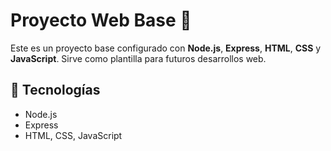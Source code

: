 # Proyecto Web Base 🚀

Este es un proyecto base configurado con **Node.js**, **Express**, **HTML**, **CSS** y **JavaScript**. 
Sirve como plantilla para futuros desarrollos web.

## 📌 Tecnologías
- Node.js
- Express
- HTML, CSS, JavaScript